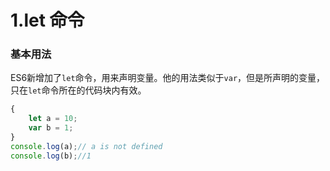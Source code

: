 # 1.let 命令
### 基本用法
ES6新增加了<code>let</code>命令，用来声明变量。他的用法类似于<code>var</code>，但是所声明的变量，只在<code>let</code>命令所在的代码块内有效。

```javascript
{
    let a = 10;
    var b = 1;
}
console.log(a);// a is not defined
console.log(b);//1
```

